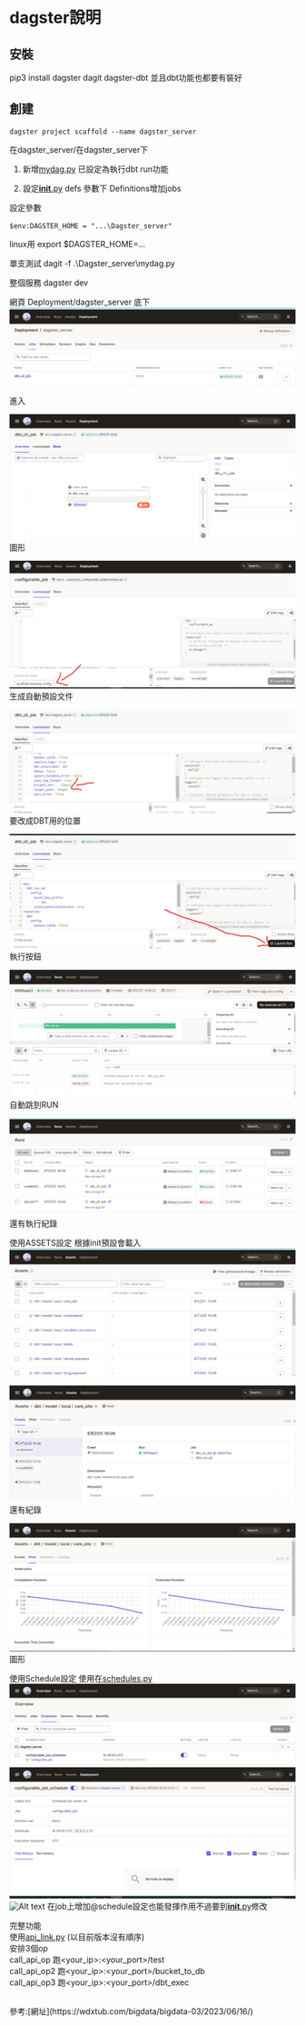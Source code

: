 # dagster說明
## 安裝
pip3 install dagster  dagit dagster-dbt
並且dbt功能也都要有裝好

## 創建
```
dagster project scaffold --name dagster_server
```

在dagster_server/在dagster_server下

1. 新增[mydag.py](./dagster_server/mydag.py)
   已設定為執行dbt run功能

2. 設定[__init__.py](./dagster_server/__init__.py)
   defs 參數下 Definitions增加jobs

設定參數
```
$env:DAGSTER_HOME = "...\Dagster_server" 
```
linux用 export $DAGSTER_HOME=...

單支測試
dagit -f .\Dagster_server\mydag.py

整個服務
dagster dev

網頁
Deployment/dagster_server 底下
![Alt text](image.png)
進入

![Alt text](image-1.png)
圖形

![Alt text](image-10.png)
生成自動預設文件

![Alt text](image-2.png)
要改成DBT用的位置

![Alt text](image-3.png)
執行按鈕

![Alt text](image-4.png)
自動跳到RUN

![Alt text](image-5.png)
還有執行紀錄

使用ASSETS設定
根據init預設會載入
![Alt text](image-6.png)

![Alt text](image-7.png)
還有紀錄

![Alt text](image-8.png)
圖形


使用Schedule設定
使用在[schedules.py](./dagster_server/schedules.py)
![Alt text](image-9.png)
![Alt text](image-11.png)
![Alt text](image-12.png)
在job上增加@schedule設定也能發揮作用不過要到[__init__.py](./dagster_server/__init__.py)修改


完整功能<br>
使用[api_link.py](./dagster_server/api_link.py) (以目前版本沒有順序)<br>
安排3個op<br>
call_api_op 跑<your_ip>:<your_port>/test<br>
call_api_op2 跑<your_ip>:<your_port>/bucket_to_db<br>
call_api_op3 跑<your_ip>:<your_port>/dbt_exec<br>

<br>
參考:[網址](https://wdxtub.com/bigdata/bigdata-03/2023/06/16/)
